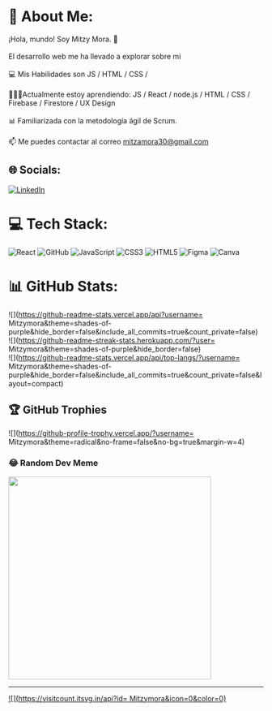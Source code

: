 # 💫 About Me:
¡Hola, mundo! Soy Mitzy Mora. 👋<br><br>El desarrollo web me ha llevado a explorar sobre mi <br><br>💻 Mis Habilidades son JS / HTML / CSS /<br><br>👩🏽‍💻Actualmente estoy aprendiendo: JS / React / node.js / HTML / CSS / Firebase / Firestore / UX Design<br><br>📊 Familiarizada con la metodología ágil de Scrum.<br><br>📫 Me puedes contactar al correo mitzamora30@gmail.com


## 🌐 Socials:
[![LinkedIn](https://img.shields.io/badge/LinkedIn-%230077B5.svg?logo=linkedin&logoColor=white)](https://linkedin.com/in/https://www.linkedin.com/in/mitzy-mora-596b219a/) 

# 💻 Tech Stack:
![React](https://img.shields.io/badge/react-%2320232a.svg?style=plastic&logo=react&logoColor=%2361DAFB) ![GitHub](https://img.shields.io/badge/GitHub-%23121011.svg?style=plastic&logo=github&logoColor=white) ![JavaScript](https://img.shields.io/badge/javascript-%23323330.svg?style=plastic&logo=javascript&logoColor=%23F7DF1E) ![CSS3](https://img.shields.io/badge/css3-%231572B6.svg?style=plastic&logo=css3&logoColor=white) ![HTML5](https://img.shields.io/badge/html5-%23E34F26.svg?style=plastic&logo=html5&logoColor=white) 	![Figma](https://img.shields.io/badge/figma-%23F24E1E.svg?style=plastic&logo=figma&logoColor=white) ![Canva](https://img.shields.io/badge/Canva-%2300C4CC.svg?style=plastic&logo=Canva&logoColor=white)
# 📊 GitHub Stats:
![](https://github-readme-stats.vercel.app/api?username= Mitzymora&theme=shades-of-purple&hide_border=false&include_all_commits=true&count_private=false)<br/>
![](https://github-readme-streak-stats.herokuapp.com/?user= Mitzymora&theme=shades-of-purple&hide_border=false)<br/>
![](https://github-readme-stats.vercel.app/api/top-langs/?username= Mitzymora&theme=shades-of-purple&hide_border=false&include_all_commits=true&count_private=false&layout=compact)

## 🏆 GitHub Trophies
![](https://github-profile-trophy.vercel.app/?username= Mitzymora&theme=radical&no-frame=false&no-bg=true&margin-w=4)

### 😂 Random Dev Meme
<img src='https://randommeme-five.vercel.app/' style="height: 400px;"/>

---
[![](https://visitcount.itsvg.in/api?id= Mitzymora&icon=0&color=0)](https://visitcount.itsvg.in)

<!-- Proudly created with GPRM ( https://gprm.itsvg.in ) -->
